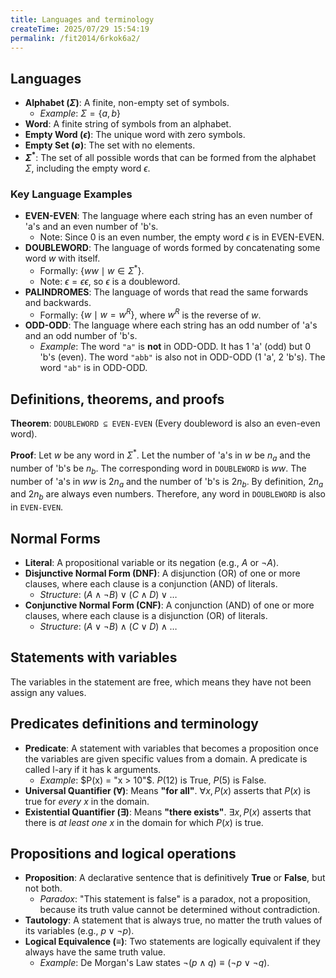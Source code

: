 ```yaml
---
title: Languages and terminology
createTime: 2025/07/29 15:54:19
permalink: /fit2014/6rkok6a2/
---
```


## Languages

- **Alphabet ($\Sigma$)**: A finite, non-empty set of symbols.
    - *Example*: $\Sigma = \{a, b\}$
- **Word**: A finite string of symbols from an alphabet.
- **Empty Word ($\epsilon$)**: The unique word with zero symbols.
- **Empty Set ($\emptyset$)**: The set with no elements.
- **$\Sigma^*$**: The set of all possible words that can be formed from the alphabet $\Sigma$, including the empty word $\epsilon$.

### Key Language Examples

- **EVEN-EVEN**: The language where each string has an even number of 'a's and an even number of 'b's.
    - Note: Since 0 is an even number, the empty word $\epsilon$ is in EVEN-EVEN.
- **DOUBLEWORD**: The language of words formed by concatenating some word $w$ with itself.
    - Formally: $\{ww \mid w \in \Sigma^*\}$.
    - Note: $\epsilon = \epsilon\epsilon$, so $\epsilon$ is a doubleword.
- **PALINDROMES**: The language of words that read the same forwards and backwards.
    - Formally: $\{w \mid w = w^R\}$, where $w^R$ is the reverse of $w$.
- **ODD-ODD**: The language where each string has an odd number of 'a's and an odd number of 'b's.
    - *Example*: The word `"a"` is **not** in ODD-ODD. It has 1 'a' (odd) but 0 'b's (even). The word `"abb"` is also not in ODD-ODD (1 'a', 2 'b's). The word `"ab"` is in ODD-ODD.

## Definitions, theorems, and proofs

**Theorem**: `DOUBLEWORD ⊆ EVEN-EVEN` (Every doubleword is also an even-even word).

**Proof**: Let $w$ be any word in $\Sigma^*$. Let the number of 'a's in $w$ be $n_a$ and the number of 'b's be $n_b$. The corresponding word in `DOUBLEWORD` is $ww$. The number of 'a's in $ww$ is $2n_a$ and the number of 'b's is $2n_b$. By definition, $2n_a$ and $2n_b$ are always even numbers. Therefore, any word in `DOUBLEWORD` is also in `EVEN-EVEN`. 

## Normal Forms

- **Literal**: A propositional variable or its negation (e.g., $A$ or $\neg A$).
- **Disjunctive Normal Form (DNF)**: A disjunction (OR) of one or more clauses, where each clause is a conjunction (AND) of literals.
    - *Structure*: $(A \land \neg B) \lor (C \land D) \lor \dots$
- **Conjunctive Normal Form (CNF)**: A conjunction (AND) of one or more clauses, where each clause is a disjunction (OR) of literals.
    - *Structure*: $(A \lor \neg B) \land (C \lor D) \land \dots$

## Statements with variables

The variables in the statement are free, which means they have not been assign any values.

## Predicates definitions and terminology

- **Predicate**: A statement with variables that becomes a proposition once the variables are given specific values from a domain. A predicate is called l-ary if it has k arguments.
    - *Example*: $P(x) = "x > 10"$. $P(12)$ is True, $P(5)$ is False.
- **Universal Quantifier ($\forall$)**: Means **"for all"**. $\forall x, P(x)$ asserts that $P(x)$ is true for *every* $x$ in the domain.
- **Existential Quantifier ($\exists$)**: Means **"there exists"**. $\exists x, P(x)$ asserts that there is *at least one* $x$ in the domain for which $P(x)$ is true.

## Propositions and logical operations

- **Proposition**: A declarative sentence that is definitively **True** or **False**, but not both.
    - *Paradox*: "This statement is false" is a paradox, not a proposition, because its truth value cannot be determined without contradiction.
- **Tautology**: A statement that is always true, no matter the truth values of its variables (e.g., $p \lor \neg p$).
- **Logical Equivalence ($\equiv$)**: Two statements are logically equivalent if they always have the same truth value.
    - *Example*: De Morgan's Law states $\neg(p \land q) \equiv (\neg p \lor \neg q)$.